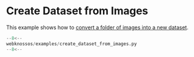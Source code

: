 # Create Dataset from Images

This example shows how to [convert a folder of images into a new dataset](../../api/webknossos/dataset/dataset.md#webknossos.dataset.dataset.Dataset.from_images).

```python
--8<--
webknossos/examples/create_dataset_from_images.py
--8<--
```
